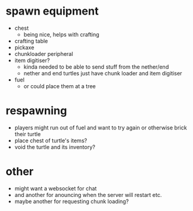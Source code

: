 # spawn equipment
* chest
    * being nice, helps with crafting
* crafting table
* pickaxe
* chunkloader peripheral
* item digitiser?
    * kinda needed to be able to send stuff from the nether/end
    * nether and end turtles just have chunk loader and item digitiser
* fuel
    * or could place them at a tree

# respawning
* players might run out of fuel and want to try again or otherwise brick their turtle
* place chest of turtle's items?
* void the turtle and its inventory?

# other
* might want a websocket for chat
* and another for anouncing when the server will restart etc.
* maybe another for requesting chunk loading?